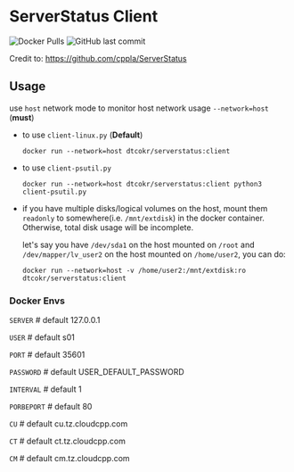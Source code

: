 # ServerStatus Client

![Docker Pulls](https://img.shields.io/docker/pulls/dtcokr/serverstatus)
![GitHub last commit](https://img.shields.io/github/last-commit/dtcokr/docker-serverstatus)

Credit to: https://github.com/cppla/ServerStatus

## Usage

use `host` network mode to monitor host network usage `--network=host` (**must**)

* to use `client-linux.py` (**Default**)

    `docker run --network=host dtcokr/serverstatus:client`

* to use `client-psutil.py`

    `docker run --network=host dtcokr/serverstatus:client python3 client-psutil.py`

* if you have multiple disks/logical volumes on the host, mount them `readonly` to somewhere(i.e. `/mnt/extdisk`) in the docker container. Otherwise, total disk usage will be incomplete.

    let's say you have `/dev/sda1` on the host mounted on `/root` and `/dev/mapper/lv_user2` on the host mounted on `/home/user2`, you can do:

    `docker run --network=host -v /home/user2:/mnt/extdisk:ro dtcokr/serverstatus:client`

### Docker Envs

`SERVER` # default 127.0.0.1

`USER` # default s01

`PORT` # default 35601

`PASSWORD` # default USER_DEFAULT_PASSWORD

`INTERVAL` # default 1

`PORBEPORT` # default 80

`CU` # default cu.tz.cloudcpp.com

`CT` # default ct.tz.cloudcpp.com

`CM` # default cm.tz.cloudcpp.com